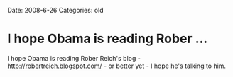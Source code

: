 Date: 2008-6-26
Categories: old

# I hope Obama is reading Rober ...

I hope Obama is reading Rober Reich's blog - http://robertreich.blogspot.com/ - or better yet - I hope he's talking to him.
